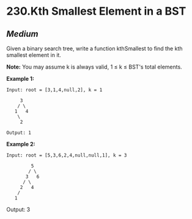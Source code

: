 230.Kth Smallest Element in a BST
==========

*Medium*
----------

Given a binary search tree, write a function kthSmallest to find the kth smallest element in it.

**Note:**
You may assume k is always valid, 1 ≤ k ≤ BST's total elements.

**Example 1:**

    Input: root = [3,1,4,null,2], k = 1

         3
        / \
       1   4
        \
         2

    Output: 1

**Example 2:**

    Input: root = [5,3,6,2,4,null,null,1], k = 3

             5
            / \
           3   6
          / \
         2   4
        /
       1

   Output: 3
